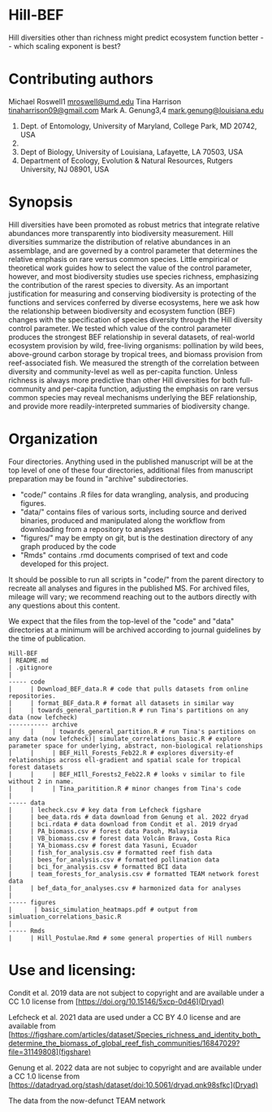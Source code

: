 # Hill-BEF

Hill diversities other than richness might predict ecosystem function better --
which scaling exponent is best?


# Contributing authors

Michael Roswell1 mroswell@umd.edu
Tina Harrison tinaharrison09@gmail.com
Mark A. Genung3,4 mark.genung@louisiana.edu

1. Dept. of Entomology, University of Maryland, College Park, MD 20742, USA
1. 
1. Dept of Biology, University of Louisiana, Lafayette, LA 70503, USA
1. Department of Ecology, Evolution & Natural Resources, Rutgers University, NJ
08901, USA


# Synopsis 

Hill diversities have been promoted as robust metrics that integrate relative
abundances more transparently into biodiversity measurement. Hill diversities
summarize the distribution of relative abundances in an assemblage, and are
governed by a control parameter that determines the relative emphasis on rare
versus common species. Little empirical or theoretical work guides how to select
the value of the control parameter, however, and most biodiversity studies use
species richness, emphasizing the contribution of the rarest species to
diversity. As an important justification for measuring and conserving
biodiversity is protecting of the functions and services conferred by diverse
ecosystems, here we ask how the relationship between biodiversity and ecosystem
function (BEF) changes with the specification of species diversity through the
Hill diversity control parameter. We tested which value of the control parameter
produces the strongest BEF relationship in several datasets, of real-world
ecosystem provision by wild, free-living organisms: pollination by wild bees,
above-ground carbon storage by tropical trees, and biomass provision from
reef-associated fish. We measured the strength of the correlation between
diversity and community-level as well as per-capita function. Unless richness is
always more predictive than other Hill diversities for both full-community and
per-capita function, adjusting the emphasis on rare versus common species may
reveal mechanisms underlying the BEF relationship, and provide more
readily-interpreted summaries of biodiversity change.

# Organization

Four directories. Anything used in the published manuscript will be at the top
level of one of these four directories, additional files from manuscript
preparation may be found in "archive" subdirectories.
- "code/" contains .R files for data wrangling, analysis, and producing figures. 
- "data/" contains files of various sorts, including source and derived
binaries, produced and manipulated along the workflow from downloading from a
repository to analyses
- "figures/" may be empty on git, but is the destination directory of any graph
produced by the code
- "Rmds" contains .rmd documents comprised of text and code developed for this
project. 

It should be possible to run all scripts in "code/" from the parent directory to
recreate all analyses and figures in the published MS. For archived files,
mileage will vary; we recommend reaching out to the autbors directly with any
questions about this content.

We expect that the files from the top-level of the "code" and "data" directories 
at a minimum will be archived according to journal guidelines by the time of 
publication. 

```
Hill-BEF
| README.md
| .gitignore
|
----- code
|     | Download_BEF_data.R # code that pulls datasets from online repositories. 
|     | format_BEF_data.R # format all datasets in similar way
|     | towards_general_partition.R # run Tina's partitions on any data (now lefcheck)
----------- archive
|     |     | towards_general_partition.R # run Tina's partitions on any data (now lefcheck)| simulate_correlations_basic.R # explore parameter space for underlying, abstract, non-biological relationships
|     |     | BEF_Hill_Forests_Feb22.R # explores diversity-ef relationships across ell-gradient and spatial scale for tropical forest datasets
|     |     | BEF_HIll_Forests2_Feb22.R # looks v similar to file without 2 in name. 
|     |     | Tina_paritition.R # minor changes from Tina's code
| 
----- data 
|     | lecheck.csv # key data from Lefcheck figshare
|     | bee_data.rds # data download from Genung et al. 2022 dryad
|     | bci.rdata # data download from Condit et al. 2019 dryad
|     | PA_biomass.csv # forest data Pasoh, Malaysia
|     | VB_biomass.csv # forest data Volcán Brava, Costa Rica
|     | YA_biomass.csv # forest data Yasuni, Ecuador
|     | fish_for_analysis.csv # formatted reef fish data
|     | bees_for_analysis.csv # formatted pollination data
|     | bci_for_analysis.csv # formatted BCI data
|     | team_forests_for_analysis.csv # formatted TEAM network forest data
|     | bef_data_for_analyses.csv # harmonized data for analyses
|
----- figures
|      | basic_simulation_heatmaps.pdf # output from simluation_correlations_basic.R
|
----- Rmds
|     | Hill_Postulae.Rmd # some general properties of Hill numbers

```

# Use and licensing: 
Condit et al. 2019 data are not subject to copyright and are available under a
CC 1.0 license from [https://doi.org/10.15146/5xcp-0d46](Dryad)

Lefcheck et al. 2021 data are used under a CC BY 4.0 license and are available 
from [https://figshare.com/articles/dataset/Species_richness_and_identity_both_determine_the_biomass_of_global_reef_fish_communities/16847029?file=31149808](figshare)

Genung et al. 2022 data are not subjec to copyright and are available under a CC 1.0 license from [https://datadryad.org/stash/dataset/doi:10.5061/dryad.qnk98sfkc](Dryad)

The data from the now-defunct TEAM network 







